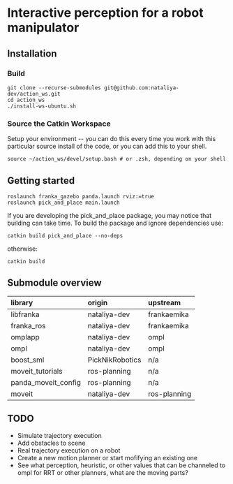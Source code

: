 # Interactive perception for a robot manipulator


## Installation
### Build
```
git clone --recurse-submodules git@github.com:nataliya-dev/action_ws.git
cd action_ws
./install-ws-ubuntu.sh
```

### Source the Catkin Workspace
Setup your environment -- you can do this every time you work with this particular source install of the code, or you can add this to your shell.
```
source ~/action_ws/devel/setup.bash # or .zsh, depending on your shell
```

## Getting started
```
roslaunch franka_gazebo panda.launch rviz:=true
roslaunch pick_and_place main.launch
```

If you are developing the pick_and_place package, you may notice that building can take time. To build the package and ignore dependencies use:
```
catkin build pick_and_place --no-deps
```

otherwise:
```
catkin build
```

## Submodule overview
| library              | origin            | upstream  |
| :---                 |   :---            | :--- |
| libfranka            | nataliya-dev      | frankaemika |
| franka_ros           | nataliya-dev      | frankaemika |
| omplapp              | nataliya-dev      | ompl |
| ompl                 | nataliya-dev      | ompl|
| boost_sml            | PickNikRobotics   | n/a |
| moveit_tutorials     | ros-planning      | n/a |
| panda_moveit_config  | ros-planning      | n/a |
| moveit               | nataliya-dev      | ros-planning |


## TODO
- Simulate trajectory execution
- Add obstacles to scene
- Real trajectory execution on a robot
- Create a new motion planner or start mofifying an existing one
- See what perception, heuristic, or other values that can be channeled to ompl for RRT or other planners, what are the moving parts?

